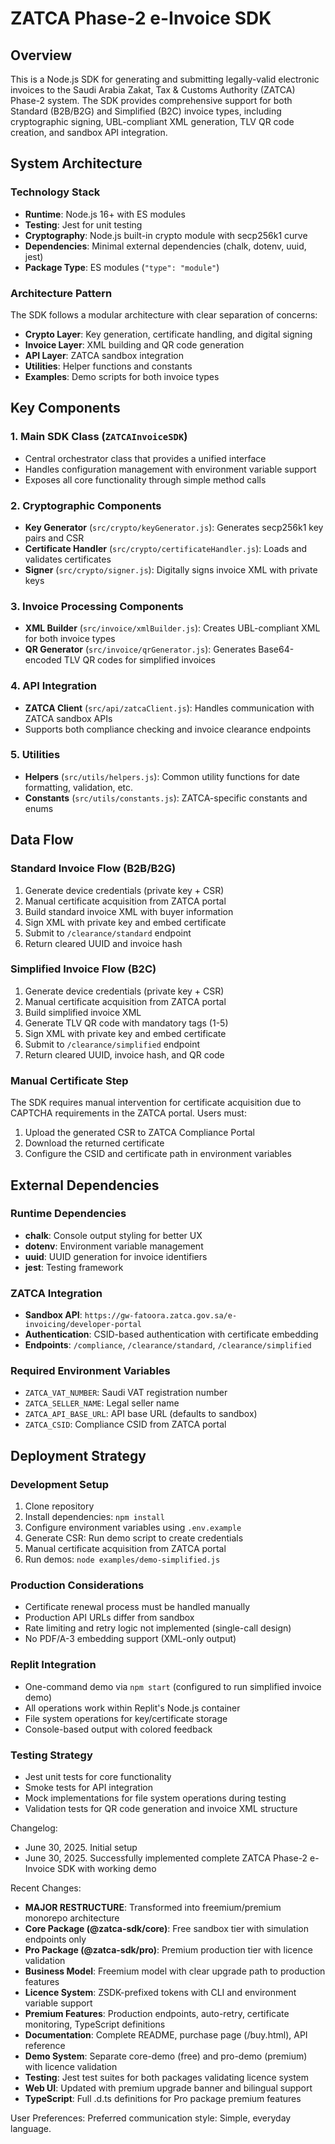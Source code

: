 # ZATCA Phase-2 e-Invoice SDK

## Overview

This is a Node.js SDK for generating and submitting legally-valid electronic invoices to the Saudi Arabia Zakat, Tax & Customs Authority (ZATCA) Phase-2 system. The SDK provides comprehensive support for both Standard (B2B/B2G) and Simplified (B2C) invoice types, including cryptographic signing, UBL-compliant XML generation, TLV QR code creation, and sandbox API integration.

## System Architecture

### Technology Stack
- **Runtime**: Node.js 16+ with ES modules
- **Testing**: Jest for unit testing
- **Cryptography**: Node.js built-in crypto module with secp256k1 curve
- **Dependencies**: Minimal external dependencies (chalk, dotenv, uuid, jest)
- **Package Type**: ES modules (`"type": "module"`)

### Architecture Pattern
The SDK follows a modular architecture with clear separation of concerns:
- **Crypto Layer**: Key generation, certificate handling, and digital signing
- **Invoice Layer**: XML building and QR code generation
- **API Layer**: ZATCA sandbox integration
- **Utilities**: Helper functions and constants
- **Examples**: Demo scripts for both invoice types

## Key Components

### 1. Main SDK Class (`ZATCAInvoiceSDK`)
- Central orchestrator class that provides a unified interface
- Handles configuration management with environment variable support
- Exposes all core functionality through simple method calls

### 2. Cryptographic Components
- **Key Generator** (`src/crypto/keyGenerator.js`): Generates secp256k1 key pairs and CSR
- **Certificate Handler** (`src/crypto/certificateHandler.js`): Loads and validates certificates
- **Signer** (`src/crypto/signer.js`): Digitally signs invoice XML with private keys

### 3. Invoice Processing Components
- **XML Builder** (`src/invoice/xmlBuilder.js`): Creates UBL-compliant XML for both invoice types
- **QR Generator** (`src/invoice/qrGenerator.js`): Generates Base64-encoded TLV QR codes for simplified invoices

### 4. API Integration
- **ZATCA Client** (`src/api/zatcaClient.js`): Handles communication with ZATCA sandbox APIs
- Supports both compliance checking and invoice clearance endpoints

### 5. Utilities
- **Helpers** (`src/utils/helpers.js`): Common utility functions for date formatting, validation, etc.
- **Constants** (`src/utils/constants.js`): ZATCA-specific constants and enums

## Data Flow

### Standard Invoice Flow (B2B/B2G)
1. Generate device credentials (private key + CSR)
2. Manual certificate acquisition from ZATCA portal
3. Build standard invoice XML with buyer information
4. Sign XML with private key and embed certificate
5. Submit to `/clearance/standard` endpoint
6. Return cleared UUID and invoice hash

### Simplified Invoice Flow (B2C)
1. Generate device credentials (private key + CSR)
2. Manual certificate acquisition from ZATCA portal
3. Build simplified invoice XML
4. Generate TLV QR code with mandatory tags (1-5)
5. Sign XML with private key and embed certificate
6. Submit to `/clearance/simplified` endpoint
7. Return cleared UUID, invoice hash, and QR code

### Manual Certificate Step
The SDK requires manual intervention for certificate acquisition due to CAPTCHA requirements in the ZATCA portal. Users must:
1. Upload the generated CSR to ZATCA Compliance Portal
2. Download the returned certificate
3. Configure the CSID and certificate path in environment variables

## External Dependencies

### Runtime Dependencies
- **chalk**: Console output styling for better UX
- **dotenv**: Environment variable management
- **uuid**: UUID generation for invoice identifiers
- **jest**: Testing framework

### ZATCA Integration
- **Sandbox API**: `https://gw-fatoora.zatca.gov.sa/e-invoicing/developer-portal`
- **Authentication**: CSID-based authentication with certificate embedding
- **Endpoints**: `/compliance`, `/clearance/standard`, `/clearance/simplified`

### Required Environment Variables
- `ZATCA_VAT_NUMBER`: Saudi VAT registration number
- `ZATCA_SELLER_NAME`: Legal seller name
- `ZATCA_API_BASE_URL`: API base URL (defaults to sandbox)
- `ZATCA_CSID`: Compliance CSID from ZATCA portal

## Deployment Strategy

### Development Setup
1. Clone repository
2. Install dependencies: `npm install`
3. Configure environment variables using `.env.example`
4. Generate CSR: Run demo script to create credentials
5. Manual certificate acquisition from ZATCA portal
6. Run demos: `node examples/demo-simplified.js`

### Production Considerations
- Certificate renewal process must be handled manually
- Production API URLs differ from sandbox
- Rate limiting and retry logic not implemented (single-call design)
- No PDF/A-3 embedding support (XML-only output)

### Replit Integration
- One-command demo via `npm start` (configured to run simplified invoice demo)
- All operations work within Replit's Node.js container
- File system operations for key/certificate storage
- Console-based output with colored feedback

### Testing Strategy
- Jest unit tests for core functionality
- Smoke tests for API integration
- Mock implementations for file system operations during testing
- Validation tests for QR code generation and invoice XML structure

Changelog:
- June 30, 2025. Initial setup
- June 30, 2025. Successfully implemented complete ZATCA Phase-2 e-Invoice SDK with working demo

Recent Changes:
- **MAJOR RESTRUCTURE**: Transformed into freemium/premium monorepo architecture
- **Core Package (@zatca-sdk/core)**: Free sandbox tier with simulation endpoints only
- **Pro Package (@zatca-sdk/pro)**: Premium production tier with licence validation
- **Business Model**: Freemium model with clear upgrade path to production features
- **Licence System**: ZSDK-prefixed tokens with CLI and environment variable support
- **Premium Features**: Production endpoints, auto-retry, certificate monitoring, TypeScript definitions
- **Documentation**: Complete README, purchase page (/buy.html), API reference
- **Demo System**: Separate core-demo (free) and pro-demo (premium) with licence validation
- **Testing**: Jest test suites for both packages validating licence system
- **Web UI**: Updated with premium upgrade banner and bilingual support
- **TypeScript**: Full .d.ts definitions for Pro package premium features

User Preferences:
Preferred communication style: Simple, everyday language.